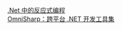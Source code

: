[.Net 中的反应式编程](http://weekly.manong.io/bounce?url=http%3A%2F%2Fwww.cnblogs.com%2Frichieyang%2Fp%2F4974630.html&aid=4369&nid=96)  
[OmniSharp：跨平台 .NET 开发工具集](http://weekly.manong.io/bounce?url=https%3A%2F%2Fgithub.com%2Fomnisharp&aid=6366&nid=119)  

